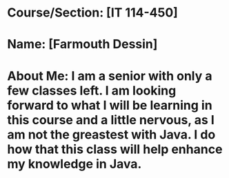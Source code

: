 # Course/Section: [IT 114-450]
# Name: [Farmouth Dessin]
# About Me: I am a senior with only a few classes left. I am looking forward to what I will be learning in this course and a little nervous, as I am not the greastest with Java. I do how that this class will help enhance my knowledge in Java.

